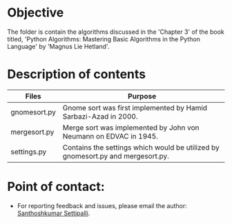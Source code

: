 Objective
=========

The folder is contain the algorithms discussed in the 'Chapter 3' of the book titled, 'Python Algorithms: Mastering Basic Algorithms in the Python Language' by 'Magnus Lie Hetland'.


Description of contents
=======================

| Files                             | Purpose                                                                                           |
| --------------------------------- | ------------------------------------------------------------------------------------------------- |
| gnomesort.py                      | Gnome sort was first implemented by Hamid Sarbazi-Azad in 2000.                                   |
| mergesort.py                      | Merge sort was implemented by John von Neumann on EDVAC in 1945.                                  |
| settings.py                       | Contains the settings which would be utilized by gnomesort.py and mergesort.py.                   |


Point of contact:
================

- For reporting feedback and issues, please email the author: [Santhoshkumar Settipalli](mailto:santhosh.settipalli@gmail.com).

